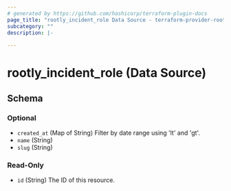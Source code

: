 ```yaml
---
# generated by https://github.com/hashicorp/terraform-plugin-docs
page_title: "rootly_incident_role Data Source - terraform-provider-rootly"
subcategory: ""
description: |-
  
---
```


# rootly_incident_role (Data Source)





<!-- schema generated by tfplugindocs -->
## Schema

### Optional

- `created_at` (Map of String) Filter by date range using 'lt' and 'gt'.
- `name` (String)
- `slug` (String)

### Read-Only

- `id` (String) The ID of this resource.


